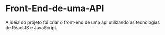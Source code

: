 # Front-End-de-uma-API
A ideia do projeto foi criar o front-end de uma api utilizando as tecnologias de ReactJS e JavaScript.

